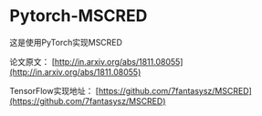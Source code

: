 # Pytorch-MSCRED

这是使用PyTorch实现MSCRED

论文原文：
[http://in.arxiv.org/abs/1811.08055](http://in.arxiv.org/abs/1811.08055)

TensorFlow实现地址：
[https://github.com/7fantasysz/MSCRED](https://github.com/7fantasysz/MSCRED)

